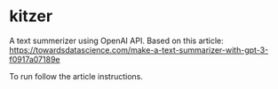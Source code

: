 # kitzer

A text summerizer using OpenAI API. Based on this article: https://towardsdatascience.com/make-a-text-summarizer-with-gpt-3-f0917a07189e

To run follow the article instructions.

